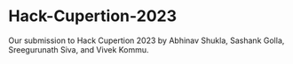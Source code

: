 # Hack-Cupertion-2023
Our submission to Hack Cupertion 2023 by Abhinav Shukla, Sashank Golla, Sreegurunath Siva, and Vivek Kommu.
